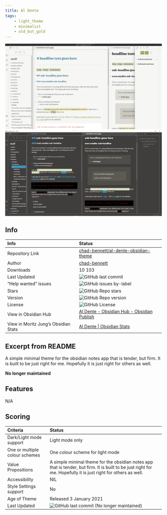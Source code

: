 ```yaml
---
title: Al Dente
tags: 
    - light_theme
    - minimalist
    - old_but_gold
---
```


<img alt="Al Dente Light Theme Screenshot" src="https://raw.githubusercontent.com/chad-bennett/al-dente-obsidian-theme/refs/heads/master/aldente-screenshot.png">

<img alt="Al Dente Dark Theme Screenshot" src="https://raw.githubusercontent.com/chad-bennett/al-dente-obsidian-theme/refs/heads/master/alDente-dark.png">


## Info

| Info                                 | Status                                                                                                                                                                                                                        |
| :----------------------------------- | :---------------------------------------------------------------------------------------------------------------------------------------------------------------------------------------------------------------------------- |
| Repository Link                      | [chad-bennett/al-dente-obsidian-theme](https://github.com/chad-bennett/al-dente-obsidian-theme)                                                                                                                               |
| Author                               | [chad-bennett](https://github.com/chad-bennett)                                                                                                                                                                               |
| Downloads                            | 10 103                                                                                                                                                                                                                        |
| Last Updated                         | <img alt="GitHub last commit" src="https://img.shields.io/github/last-commit/chad-bennett/al-dente-obsidian-theme?color=573E7A&amp;label=last%20update&amp;logo=github&amp;style=for-the-badge" referrerpolicy="no-referrer"> |
| “Help wanted” issues                 | <img alt="GitHub issues by-label" src="https://img.shields.io/github/issues/chad-bennett/al-dente-obsidian-theme/help%20wanted?color=573E7A&amp;logo=github&amp;style=for-the-badge" referrerpolicy="no-referrer">            |
| Stars                                | <img alt="GitHub Repo stars" src="https://img.shields.io/github/stars/chad-bennett/al-dente-obsidian-theme?color=573E7A&amp;logo=github&amp;style=for-the-badge" referrerpolicy="no-referrer">                                |
| Version                              | <img alt="GitHub Repo version" src="https://img.shields.io/github/v/release/chad-bennett/al-dente-obsidian-theme?color=573E7A&amp;logo=github&amp;style=for-the-badge&sort=semver" referrerpolicy="no-referrer">              |
| License                              | <img alt="GitHub License" src="https://img.shields.io/github/license/chad-bennett/al-dente-obsidian-theme?style=for-the-badge" referrerpolicy="noreferrer">                                                                   |
| View in Obsidian Hub                 | [Al Dente \- Obsidian Hub \- Obsidian Publish](https://publish.obsidian.md/hub/02+-+Community+Expansions/02.05+All+Community+Expansions/Themes/Al+Dente)                                                                      |
| View in Moritz Jung’s Obsidian Stats | [Al Dente \| Obsidian Stats](https://www.moritzjung.dev/obsidian-stats/themes/al-dente/)                                                                                                                                      |

## Excerpt from README
A simple minimal theme for the obsidian notes app that is tender, but firm. It is built to be just right for me. Hopefully it is just right for others as well.

**No longer maintained**

## Features
N/A

## Scoring
| Criteria | Status | 
| :--- | :--- | 
| Dark/Light mode support | Light mode only | 
| One or multiple colour schemes | One colour scheme for light mode | 
| Value Propositions | A simple minimal theme for the obsidian notes app that is tender, but firm. It is built to be just right for me. Hopefully it is just right for others as well. | 
| Accessibility | NIL | 
| Style Settings support | No | 
| Age of Theme | Released 3 January 2021 | 
| Last Updated | <img alt="GitHub last commit" src="https://img.shields.io/github/last-commit/chad-bennett/al-dente-obsidian-theme?color=573E7A&amp;label=last%20update&amp;logo=github&amp;style=for-the-badge" referrerpolicy="no-referrer"> (No longer maintained) |
